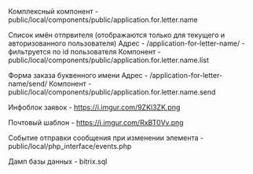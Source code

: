 Комплексный компонент - public/local/components/public/application.for.letter.name

Список имён отпрвителя (отображаются только для текущего и авторизованного пользователя)
Адрес - /application-for-letter-name/ - фильтруется по id пользователя
Компонент - public/local/components/public/application.for.letter.name.list

Форма заказа буквенного имени
Адрес - /application-for-letter-name/send/
Компонент - public/local/components/public/application.for.letter.name.send

Инфоблок заявок - https://i.imgur.com/9ZKl3ZK.png

Почтовый шаблон - https://i.imgur.com/RxBT0Vv.png

Событие отправки сообщения при изменении элемента - public/local/php_interface/events.php

Дамп базы данных - bitrix.sql